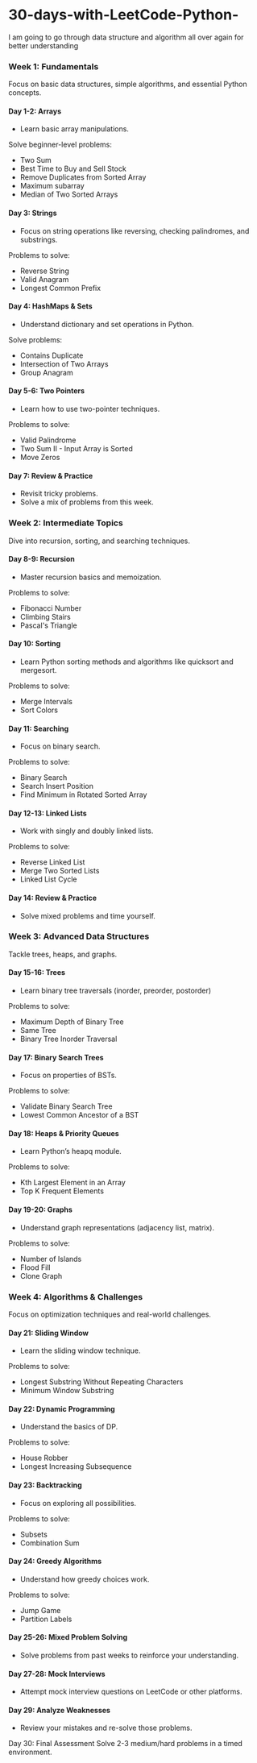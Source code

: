 # 30-days-with-LeetCode-Python-
I am going to go through data structure and algorithm all over again for better understanding

### Week 1: Fundamentals
Focus on basic data structures, simple algorithms, and essential Python concepts.

#### Day 1-2: Arrays
 - Learn basic array manipulations.
   
Solve beginner-level problems:
 - Two Sum
 - Best Time to Buy and Sell Stock
 - Remove Duplicates from Sorted Array
 - Maximum subarray
 - Median of Two Sorted Arrays

#### Day 3: Strings
 - Focus on string operations like reversing, checking palindromes, and substrings.
   
Problems to solve:
 - Reverse String
 - Valid Anagram
 - Longest Common Prefix

#### Day 4: HashMaps & Sets
 - Understand dictionary and set operations in Python.
   
Solve problems:
 - Contains Duplicate
 - Intersection of Two Arrays
 - Group Anagram

#### Day 5-6: Two Pointers
 - Learn how to use two-pointer techniques.
   
Problems to solve:
 - Valid Palindrome
 - Two Sum II - Input Array is Sorted
 - Move Zeros

#### Day 7: Review & Practice
 - Revisit tricky problems.
 - Solve a mix of problems from this week.

### Week 2: Intermediate Topics
Dive into recursion, sorting, and searching techniques.

#### Day 8-9: Recursion
 - Master recursion basics and memoization.
   
Problems to solve:
 - Fibonacci Number
 - Climbing Stairs
 - Pascal's Triangle

#### Day 10: Sorting
- Learn Python sorting methods and algorithms like quicksort and mergesort.
  
Problems to solve:
 - Merge Intervals
 - Sort Colors

#### Day 11: Searching
 - Focus on binary search.
   
Problems to solve:
 - Binary Search
 - Search Insert Position
 - Find Minimum in Rotated Sorted Array

#### Day 12-13: Linked Lists
 - Work with singly and doubly linked lists.
   
Problems to solve:
 - Reverse Linked List
 - Merge Two Sorted Lists
 - Linked List Cycle

#### Day 14: Review & Practice
 - Solve mixed problems and time yourself.

### Week 3: Advanced Data Structures
Tackle trees, heaps, and graphs.

#### Day 15-16: Trees
 - Learn binary tree traversals (inorder, preorder, postorder)
   
Problems to solve:
 - Maximum Depth of Binary Tree
 - Same Tree
 - Binary Tree Inorder Traversal

#### Day 17: Binary Search Trees
 - Focus on properties of BSTs.
   
Problems to solve:
 - Validate Binary Search Tree
 - Lowest Common Ancestor of a BST

#### Day 18: Heaps & Priority Queues
 - Learn Python’s heapq module.
   
Problems to solve:
 - Kth Largest Element in an Array
 - Top K Frequent Elements

#### Day 19-20: Graphs
 - Understand graph representations (adjacency list, matrix).
   
Problems to solve:
 - Number of Islands
 - Flood Fill
 - Clone Graph

### Week 4: Algorithms & Challenges
Focus on optimization techniques and real-world challenges.

#### Day 21: Sliding Window
 - Learn the sliding window technique.
   
Problems to solve:
 - Longest Substring Without Repeating Characters
 - Minimum Window Substring

#### Day 22: Dynamic Programming
 - Understand the basics of DP.
   
Problems to solve:
 - House Robber
 - Longest Increasing Subsequence

#### Day 23: Backtracking
 - Focus on exploring all possibilities.
   
Problems to solve:
 - Subsets
 - Combination Sum

#### Day 24: Greedy Algorithms
 - Understand how greedy choices work.
   
Problems to solve:
 - Jump Game
 - Partition Labels

#### Day 25-26: Mixed Problem Solving
 - Solve problems from past weeks to reinforce your understanding.

#### Day 27-28: Mock Interviews
 - Attempt mock interview questions on LeetCode or other platforms.

#### Day 29: Analyze Weaknesses
 - Review your mistakes and re-solve those problems.

Day 30: Final Assessment
Solve 2-3 medium/hard problems in a timed environment.
